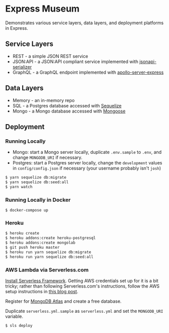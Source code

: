 # Express Museum

Demonstrates various service layers, data layers, and deployment platforms in Express.

## Service Layers

- REST - a simple JSON REST service
- JSON:API - a JSON:API compliant service implemented with [jsonapi-serializer](https://github.com/SeyZ/jsonapi-serializer)
- GraphQL - a GraphQL endpoint implemented with [apollo-server-express](https://www.apollographql.com/docs/apollo-server/)

## Data Layers

- Memory - an in-memory repo
- SQL - a Postgres database accessed with [Sequelize](https://sequelize.org/master/manual/getting-started.html)
- Mongo - a Mongo database accessed with [Mongoose](https://mongoosejs.com/docs/index.html)

## Deployment

### Running Locally

- Mongo: start a Mongo server locally, duplicate `.env.sample` to `.env`, and change `MONGODB_URI` if necessary.
- Postgres: start a Postgres server locally, change the `development` values in `config/config.json` if necessary (your username probably isn't `josh`)

```sh
$ yarn sequelize db:migrate
$ yarn sequelize db:seed:all
$ yarn watch
```

### Running Locally in Docker

```
$ docker-compose up
```

### Heroku

```sh
$ heroku create
$ heroku addons:create heroku-postgresql
$ heroku addons:create mongolab
$ git push heroku master
$ heroku run yarn sequelize db:migrate
$ heroku run yarn sequelize db:seed:all
```

### AWS Lambda via Serverless.com

[Install Serverless Framework](https://serverless.com/framework/docs/providers/aws/guide/installation/). Getting AWS credentials set up for it is a bit tricky; rather than following Serverless.com's instructions, follow the AWS setup instructions in [this blog post](https://hackernoon.com/a-crash-course-on-serverless-with-node-js-632b37d58b44).

Register for [MongoDB Atlas](https://cloud.mongodb.com) and create a free database.

Duplicate `serverless.yml.sample` as `serverless.yml` and set the `MONGODB_URI` variable.

```sh
$ sls deploy
```
